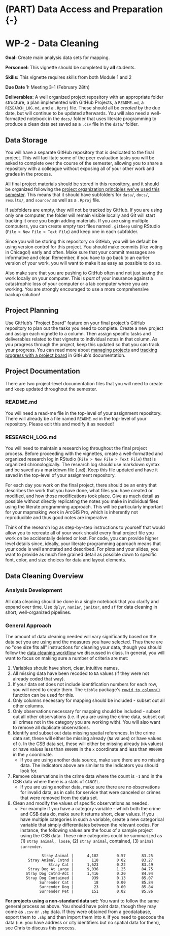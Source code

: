 # (PART) Data Access and Preparation {-}

# WP-2 - Data Cleaning

<div class="rmdgoal">
<p><strong>Goal:</strong> Create main analysis data sets for
mapping.</p>
</div>

<div class="rmdpersonnel">
<p><strong>Personnel:</strong> This vignette should be completed by
<strong>all</strong> students.</p>
</div>

<div class="rmdskills">
<p><strong>Skills:</strong> This vignette requires skills from both
Module 1 and 2</p>
</div>

<div class="rmddue">
<p><strong>Due Date 1:</strong> Meeting 3-1 (February 28th)</p>
</div>

<div class="rmddeliver">
<p><strong>Deliverables:</strong> A well organized project repository
with an appropriate folder structure, a plan implemented with GitHub
Projects, a <code>README.md</code>, a <code>RESEARCH_LOG.md</code>, and
a <code>.Rproj</code> file. These should all be <em>created</em> by the
due date, but will continue to be updated afterwards. You will also need
a well-formatted notebook in the <code>docs/</code> folder that uses
literate programming to produce a clean data set saved as a
<code>.csv</code> file in the <code>data/</code> folder.</p>
</div>

## Data Storage
You will have a separate GitHub repository that is dedicated to the final project. This will facilitate some of the peer evaluation tasks you will be asked to complete over the course of the semester, allowing you to share a repository with a colleague without exposing all of your other work and grades in the process. 

All final project materials should be stored in this repository, and it should be organized following the [project organization principles we've used this semester](https://slu-soc5650.github.io/docs/protecting-work/). This means that it should have subfolders for `data/`, `docs/`, `results/`, and `source/` as well as a `.Rproj` file.

If subfolders are empty, they will not be tracked by GitHub. If you are using only one computer, the folder will remain visible locally and Git will start tracking it once you begin adding materials. If you are using multiple computers, you can create empty text files named `.gitkeep` using RStudio (`File > New File > Text File`) and keep one in each subfolder.

Since you will be storing this repository on GitHub, you will be default be using version control for this project. You should make commits (like voting in Chicago!) early and often. Make sure that your commit messages are informative and clear. Remember, if you have to go back to an earlier version of your work, you will want to make it as easy as possible to do so.

Also make sure that you are pushing to GitHub often and not just saving the work locally on your computer. This is *part* of your insurance against a catastrophic loss of your computer or a lab computer where you are working. You are strongly encouraged to use a more comprehensive backup solution!

## Project Planning
Use GitHub’s "Project Board" feature on your final project's GitHub repository to plan out the tasks you need to complete. Create a new project and assign each vignette to a column. Then assign specific tasks and deliverables related to that vignette to individual notes in that column. As you progress through the project, keep this updated so that you can track your progress. You can read more about [managing projects](https://help.github.com/articles/managing-project-boards-in-your-repository-or-organization/) and [tracking progress with a project board](https://help.github.com/articles/tracking-the-progress-of-your-work-with-project-boards/) in GitHub's documentation.

## Project Documentation
There are two project-level documentation files that you will need to create and keep updated throughout the semester.

### README.md
You will need a read-me file in the top-level of your assignment repository. There will already be a file named `README.md` in the top-level of your repository. Please edit this and modify it as needed!

### RESEARCH_LOG.md
You will need to maintain a research log throughout the final project process. Before proceeding with the vignettes, create a well-formatted and organized research log in RStudio (`File > New File > Text File`) that is organized chronologically. The research log should use markdown syntax and be saved as a markdown file (`.md`). Keep this file updated and have it saved in the top-level of your assignment repository.

For each day you work on the final project, there should be an entry that describes the work that you have done, what files you have created or modified, and how those modifications took place. Give as much detail as possible without directly replicating the notes you make in individual files using the literate programming approach. This will be particularly important for your mapmaking work in ArcGIS Pro, which is inherently not reproducible and thus good notes are imperative.

Think of the research log as step-by-step instructions to yourself that would allow you to recreate all of your work should every final project file you work on be accidentally deleted or lost. For code, you can provide higher level details since, ideally, your literate programming approach means that your code is well annotated and described. For plots and your slides, you want to provide as much fine grained detail as possible down to specific font, color, and size choices for data and layout elements.

## Data Cleaning Overview

### Analysis Development

All data cleaning should be done in a single notebook that you clarify and expand over time. Use `dplyr`, `naniar`, `janitor`, and `sf` for data cleaning in short, well-organized pipelines.

### General Approach

The amount of data cleaning needed will vary significantly based on the data set you are using and the measures you have selected. Thus there are no "one size fits all" instructions for cleaning your data, though you should follow the [data cleaning workflow](https://github.com/slu-soc5650/module-2-data-cleaning/blob/master/handouts/wranglingWorkflow.pdf) we discussed in class. In general, you will want to focus on making sure a number of criteria are met:

1. Variables should have short, clear, intuitive names.
2. All missing data have been recoded to `NA` values (if they were not already coded that way).
3. If your data set does not include identification numbers for each row, you will need to create them. The `tibble` package's [`rowid_to_column()`](https://tibble.tidyverse.org/reference/rownames.html) function can be used for this.
4. Only columns necessary for mapping should be included - subset out all other columns.
5. Only observations necessary for mapping should be included - subset out all other observations (i.e. if you are using the crime data, subset out all crimes not in the category you are working with). You will also want to remove all duplicate observations.
6. Identify and subset out data missing spatial references. In the crime data set, these will either be missing already (`NA` values) or have values of `0`. In the CSB data set, these will either be missing already (`NA` values) or have values less than `800000` in the `x` coordinate and less than `980000` in the `y` coordinate.
    * If you are using another data source, make sure there are no missing data. The indicators above are similar to the indicators you should look for.
7. Remove observations in the crime data where the count is `-1` and in the CSB data where there is a stats of `CANCEL`. 
    * If you are using another data, make sure there are no observations for invalid data, as in calls for service that were canceled or crimes that were removed from the data set.
8. Clean and modify the values of specific observations as needed. 
    * For example if you have a category variable - which both the crime and CSB data do, make sure it returns short, clear values. If you have multiple categories in such a variable, create a new categorical variable that simply differentiates between the relevant codes. For instance, the following values are the focus of a sample project using the CSB data. These nine categories could be summarized as (1) `stray animal, loose`, (2) `stray animal`, contained, (3) `animal surrender`.

```
                Stray Animal |      4,102        0.57       83.25
          Stray Animal Cntnd |        118        0.02       83.27
                   Stray Cat |      1,623        0.22       83.49
          Stray Dog At Large |      9,036        1.25       84.75
         Stray Dog Cntnd-ACC |      1,416        0.20       84.94
         Stray Dog Contained |        939        0.13       85.07
               Surrender Cat |         18        0.00       85.84
               Surrender Dog |         23        0.00       85.84
               Surrender Pet |        151        0.02       85.86
```

<div class="rmdwarning">
<p><strong>For projects using a non-standard data set:</strong> You want
to follow the same general process as above. You should have point data,
though they may come as <code>.csv</code> or <code>.shp</code> data. If
they were obtained from a geodatabase, export them to <code>.shp</code>
and then import them into <code>R</code>. If you need to geocode the
data (i.e. you have address or city identifiers but no spatial data for
them), see Chris to discuss this process.</p>
</div>
